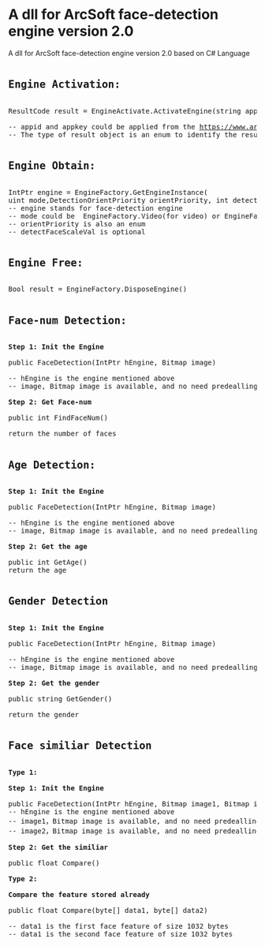 <h1>A dll for ArcSoft face-detection engine version 2.0</h1>



<p>A dll for ArcSoft face-detection engine version 2.0 based on C# Language</p>

<pre>
<h2>Engine Activation:</h2>
ResultCode result = EngineActivate.ActivateEngine(string appId, string appKey)

-- appid and appkey could be applied from the <a href="https://www.arcsoft.com.cn/">https://www.arcsoft.com.cn/</a>
-- The type of result object is an enum to identify the result
</pre>

<pre>
<h2>Engine Obtain:</h2>
IntPtr engine = EngineFactory.GetEngineInstance(
uint mode,DetectionOrientPriority orientPriority, int detectFaceScaleVal = 12)
-- engine stands for face-detection engine
-- mode could be  EngineFactory.Video(for video) or EngineFactory.Image(for image)
-- orientPriority is also an enum
-- detectFaceScaleVal is optional
</pre>

<pre>
<h2>Engine Free:</h2>
Bool result = EngineFactory.DisposeEngine()
</pre>

<pre>
<h2>Face-num Detection:</h2>
<b>Step 1: Init the Engine</b>

public FaceDetection(IntPtr hEngine, Bitmap image)

-- hEngine is the engine mentioned above
-- image, Bitmap image is available, and no need predealling

<b>Step 2: Get Face-num</b>

public int FindFaceNum()

return the number of faces
</pre>

<pre>
<h2>Age Detection:</h2>
<b>Step 1: Init the Engine</b>

public FaceDetection(IntPtr hEngine, Bitmap image)

-- hEngine is the engine mentioned above
-- image, Bitmap image is available, and no need predealling

<b>Step 2: Get the age</b>

public int GetAge()
return the age 
</pre>

<pre>
<h2>Gender Detection</h2>
<b>Step 1: Init the Engine</b>

public FaceDetection(IntPtr hEngine, Bitmap image)

-- hEngine is the engine mentioned above
-- image, Bitmap image is available, and no need predealling

<b>Step 2: Get the gender</b>

public string GetGender()

return the gender
</pre>

<pre>
<h2>Face similiar Detection</h2>
<b>Type 1:</b>

<b>Step 1: Init the Engine</b>

public FaceDetection(IntPtr hEngine, Bitmap image1, Bitmap image2)
-- hEngine is the engine mentioned above
-- image1，Bitmap image is available, and no need predealling
-- image2，Bitmap image is available, and no need predealling

<b>Step 2: Get the similiar</b>

public float Compare()

<b>Type 2:</b>

<b>Compare the feature stored already</b>

public float Compare(byte[] data1, byte[] data2)

-- data1 is the first face feature of size 1032 bytes
-- data1 is the second face feature of size 1032 bytes
</pre>
